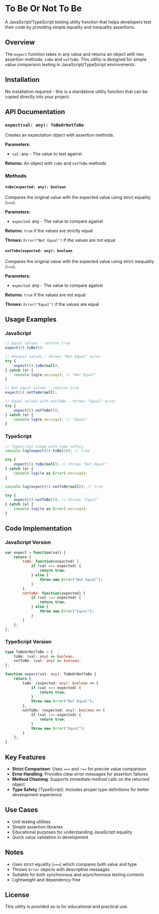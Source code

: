 # To Be Or Not To Be

A JavaScript/TypeScript testing utility function that helps developers test their code by providing simple equality and inequality assertions.

## Overview

The `expect` function takes in any value and returns an object with two assertion methods: `toBe` and `notToBe`. This utility is designed for simple value comparison testing in JavaScript/TypeScript environments.

## Installation

No installation required - this is a standalone utility function that can be copied directly into your project.

## API Documentation

### `expect(val: any): ToBeOrNotToBe`

Creates an expectation object with assertion methods.

**Parameters:**
- `val`: any - The value to test against

**Returns:** An object with `toBe` and `notToBe` methods

### Methods

#### `toBe(expected: any): boolean`

Compares the original value with the expected value using strict equality (`===`).

**Parameters:**
- `expected`: any - The value to compare against

**Returns:** `true` if the values are strictly equal

**Throws:** `Error("Not Equal")` if the values are not equal

#### `notToBe(expected: any): boolean`

Compares the original value with the expected value using strict inequality (`!==`).

**Parameters:**
- `expected`: any - The value to compare against

**Returns:** `true` if the values are not equal

**Throws:** `Error("Equal")` if the values are equal

## Usage Examples

### JavaScript

```javascript
// Equal values - returns true
expect(5).toBe(5);

// Unequal values - throws "Not Equal" error
try {
    expect(5).toBe(null);
} catch (e) {
    console.log(e.message); // "Not Equal"
}

// Not equal values - returns true
expect(5).notToBe(null);

// Equal values with notToBe - throws "Equal" error
try {
    expect(5).notToBe(5);
} catch (e) {
    console.log(e.message); // "Equal"
}
```

### TypeScript

```typescript
// TypeScript usage with type safety
console.log(expect(5).toBe(5)); // true

try {
    expect(5).toBe(null); // throws "Not Equal"
} catch (e) {
    console.log((e as Error).message);
}

console.log(expect(5).notToBe(null)); // true

try {
    expect(5).notToBe(5); // throws "Equal"
} catch (e) {
    console.log((e as Error).message);
}
```

## Code Implementation

### JavaScript Version

```javascript
var expect = function(val) {
    return {
        toBe: function(expected) {
            if (val === expected) {
                return true;
            } else {
                throw new Error("Not Equal");
            }
        },
        notToBe: function(expected) {
            if (val !== expected) {
                return true;
            } else {
                throw new Error("Equal");
            }
        }
    };
};
```

### TypeScript Version

```typescript
type ToBeOrNotToBe = {
    toBe: (val: any) => boolean;
    notToBe: (val: any) => boolean;
};

function expect(val: any): ToBeOrNotToBe {
    return {
        toBe: (expected: any): boolean => {
            if (val === expected) {
                return true;
            }
            throw new Error("Not Equal");
        },
        notToBe: (expected: any): boolean => {
            if (val !== expected) {
                return true;
            }
            throw new Error("Equal");
        }
    };
}
```

## Key Features

- **Strict Comparison**: Uses `===` and `!==` for precise value comparison
- **Error Handling**: Provides clear error messages for assertion failures
- **Method Chaining**: Supports immediate method calls on the returned object
- **Type Safety** (TypeScript): Includes proper type definitions for better development experience

## Use Cases

- Unit testing utilities
- Simple assertion libraries
- Educational purposes for understanding JavaScript equality
- Quick value validation in development

## Notes

- Uses strict equality (`===`) which compares both value and type
- Throws `Error` objects with descriptive messages
- Suitable for both synchronous and asynchronous testing contexts
- Lightweight and dependency-free

## License

This utility is provided as-is for educational and practical use.
